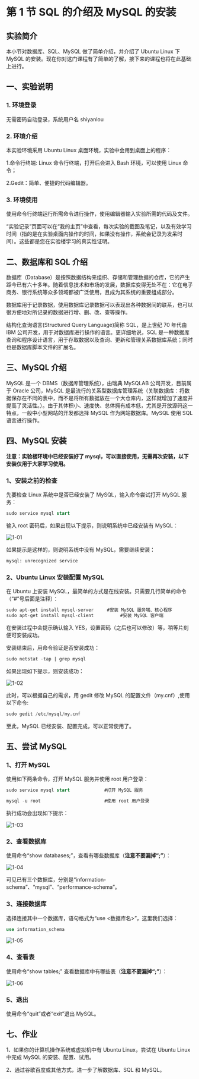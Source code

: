 # 第 1 节 SQL 的介绍及 MySQL 的安装

## 实验简介

本小节对数据库、SQL、MySQL 做了简单介绍，并介绍了 Ubuntu Linux 下 MySQL 的安装。现在你对这门课程有了简单的了解，接下来的课程也将在此基础上进行。

## 一、实验说明

### 1\. 环境登录

无需密码自动登录，系统用户名 shiyanlou

### 2\. 环境介绍

本实验环境采用 Ubuntu Linux 桌面环境，实验中会用到桌面上的程序：

1.命令行终端: Linux 命令行终端，打开后会进入 Bash 环境，可以使用 Linux 命令；

2.Gedit：简单、便捷的代码编辑器。

### 3\. 环境使用

使用命令行终端运行所需命令进行操作，使用编辑器输入实验所需的代码及文件。

“实验记录”页面可以在“我的主页”中查看，每次实验的截图及笔记，以及有效学习时间（指的是在实验桌面内操作的时间，如果没有操作，系统会记录为发呆时间）。这些都是您在实验楼学习的真实性证明。

## 二、数据库和 SQL 介绍

数据库（Database）是按照数据结构来组织、存储和管理数据的仓库，它的产生距今已有六十多年。随着信息技术和市场的发展，数据库变得无处不在：它在电子商务、银行系统等众多领域都被广泛使用，且成为其系统的重要组成部分。

数据库用于记录数据，使用数据库记录数据可以表现出各种数据间的联系，也可以很方便地对所记录的数据进行增、删、改、查等操作。

结构化查询语言(Structured Query Language)简称 SQL，是上世纪 70 年代由 IBM 公司开发，用于对数据库进行操作的语言。更详细地说，SQL 是一种数据库查询和程序设计语言，用于存取数据以及查询、更新和管理关系数据库系统；同时也是数据库脚本文件的扩展名。

## 三、MySQL 介绍

MySQL 是一个 DBMS（数据库管理系统），由瑞典 MySQLAB 公司开发，目前属于 Oracle 公司，MySQL 是最流行的关系型数据库管理系统（关联数据库：将数据保存在不同的表中，而不是将所有数据放在一个大仓库内，这样就增加了速度并提高了灵活性。）。由于其体积小、速度快、总体拥有成本低，尤其是开放源码这一特点，一般中小型网站的开发都选择 MySQL 作为网站数据库。MySQL 使用 SQL 语言进行操作。

## 四、MySQL 安装

**注意：实验楼环境中已经安装好了 mysql，可以直接使用，无需再次安装，以下安装仅用于大家学习使用。**

### 1、安装之前的检查

先要检查 Linux 系统中是否已经安装了 MySQL，输入命令尝试打开 MySQL 服务：

```sql
sudo service mysql start 
```

输入 root 密码后，如果出现以下提示，则说明系统中已经安装有 MySQL：

![1-01](img/31b289597d6baabc2edb23e1caa52f5f.jpg)

如果提示是这样的，则说明系统中没有 MySQL，需要继续安装：

```sql
mysql: unrecognized service 
```

### 2、Ubuntu Linux 安装配置 MySQL

在 Ubuntu 上安装 MySQL，最简单的方式是在线安装。只需要几行简单的命令（“#”号后面是注释）：

```sql
sudo apt-get install mysql-server     #安装 MySQL 服务端、核心程序
sudo apt-get install mysql-client          #安装 MySQL 客户端 
```

在安装过程中会提示确认输入 YES，设置密码（之后也可以修改）等，稍等片刻便可安装成功。

安装结束后，用命令验证是否安装成功：

```sql
sudo netstat -tap | grep mysql 
```

如果出现如下提示，则安装成功：

![1-02](img/7d28bed7061bafd3e1586e165829e4cc.jpg)

此时，可以根据自己的需求，用 gedit 修改 MySQL 的配置文件（my.cnf）,使用以下命令:

```sql
sudo gedit /etc/mysql/my.cnf 
```

至此，MySQL 已经安装、配置完成，可以正常使用了。

## 五、尝试 MySQL

### 1、打开 MySQL

使用如下两条命令，打开 MySQL 服务并使用 root 用户登录：

```sql
sudo service mysql start             #打开 MySQL 服务

mysql -u root                        #使用 root 用户登录 
```

执行成功会出现如下提示：

![1-03](img/0fef4720975bf0c14074ca463b6f5a13.jpg)

### 2、查看数据库

使用命令“show databases;”，查看有哪些数据库（**注意不要漏掉“;”**）：

![1-04](img/113cc73c6ef9d8f540a517ffb84d8301.jpg)

可见已有三个数据库，分别是“information-schema”、“mysql”、“performance-schema”。

### 3、连接数据库

选择连接其中一个数据库，语句格式为“use <数据库名>”，这里我们选择：

```sql
use information_schema 
```

![1-05](img/3acd8693399e944cf79c7bc203943c17.jpg)

### 4、查看表

使用命令“show tables;” 查看数据库中有哪些表（**注意不要漏掉“;”**）：

![1-06](img/28524eae3337b62ef66d89b5a46a8c68.jpg)

### 5、退出

使用命令“quit”或者“exit”退出 MySQL。

## 七、作业

1、如果你的计算机操作系统或虚拟机中有 Ubuntu Linux，尝试在 Ubuntu Linux 中完成 MySQL 的安装、配置、试用。

2、通过谷歌百度或其他方式，进一步了解数据库、SQL 和 MySQL。